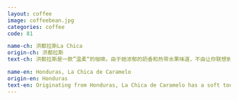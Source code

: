 ```yaml
---
layout: coffee
image: coffeebean.jpg
categories: coffee
code: 81

name-ch: 洪都拉斯La Chica
origin-ch: 洪都拉斯
text-ch: 洪都拉斯是一款”温柔“的咖啡。由于她浓郁的奶香和热带水果味道，不由让你联想到一款热带风情的鸡尾酒。我们对于这款豆子的烘焙程度选择是中度，这样更加保留了她热带感觉的香味。

name-en: Honduras, La Chica de Caramelo
origin-en: Honduras
text-en: Originating from Honduras, La Chica de Caramelo has a soft touch to your palate. Her balanced body flirts with hints of milk chocolate and tropical fruit. When roasted at a medium level, her caramel aroma ignites your senses. With a Q score of 81, she will leave you feeling satisfied.
---
```

